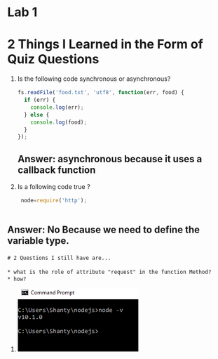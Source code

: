 # Lab 1


# 2 Things I Learned in the Form of Quiz Questions

1.  Is the following code synchronous or asynchronous?

    ```js
    fs.readFile('food.txt', 'utf8', function(err, food) {
      if (err) {
        console.log(err);
      } else {
        console.log(food);
      }
    });
    ```

    ## Answer: asynchronous because it uses a callback function

1. 	Is a following code true  ?

       ```js
        node=require('http');
        
 ## Answer: No Because we need to define the variable type.
    # 2 Questions I still have are...

    * what is the role of attribute "request" in the function Method?
    * how?

1.  ![node -v](./images/version.PNG)
